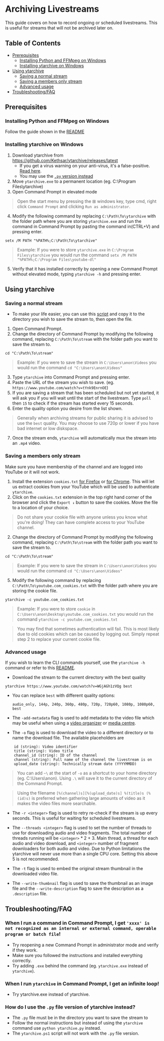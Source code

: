 # Archiving Livestreams
This guide covers on how to record ongoing or scheduled livestreams. This is useful for streams that will not be archived later on.

## Table of Contents
- [Prerequisites](#prerequisites)
   - [Installing Python and FFMpeg on Windows](#installing-python-and-ffmpeg-on-windows)
   - [Installing ytarchive on Windows](#installing-ytarchive-on-windows)
- [Using ytarchive](#using-ytarchive)
   - [Saving a normal stream](#saving-a-normal-stream)
   - [Saving a members only stream](#saving-a-members-only-stream)
   - [Advanced usage](#advanced-usage)
- [Troubleshooting/FAQ](#troubleshootingfaq)

## Prerequisites
### Installing Python and FFMpeg on Windows
Follow the guide shown in the [README](README.md#prerequisites)

### Installing ytarchive on Windows
1. Download ytarchive from https://github.com/Kethsar/ytarchive/releases/latest
   - If you get a virus warning on your anti-virus, it's a false-positive. [Read here](https://github.com/Kethsar/ytarchive/issues/9).
   - You may use the [`.py` version instead](#how-do-i-use-the-py-file-version-of-ytarchive-instead)
2. Move `ytarchive.exe` to a permanent location (eg. C:\Program Files\ytarchive)
3. Open Command Prompt in elevated mode
> Open the start menu by pressing the ⊞ windows key, type cmd, right click `Command Prompt` and clicking `Run as administrator`.
4. Modify the following command by replacing `C:\Path\To\ytarchive` with the folder path where you are storing `ytarchive.exe` and run the command in Command Prompt by pasting the command in(CTRL+V) and pressing enter.
```
setx /M PATH "%PATH%;C:\Path\To\ytarchive"
```
>Example: If you were to store `ytarchive.exe` in `C:\Program Files\ytarchive` you would run the command `setx /M PATH "%PATH%;C:\Program Files\youtube-dl"`
5. Verify that it has installed correctly by opening a new Command Prompt without elevated mode, typing `ytarchive -h` and pressing enter.

## Using ytarchive
### Saving a normal stream
* To make your life easier, you can use this [script](scripts/ytarchive.ps1) and copy it to the directory you wish to save the stream to, then open the file.
1. Open Command Prompt.
2. Change the directory of Command Prompt by modifying the following command, replacing `C:\Path\To\stream` with the folder path you want to save the stream to.
```
cd "C:\Path\To\stream"
```
>Example: If you were to save the stream in `C:\Users\anon\Videos` you would run the command `cd "C:\Users\anon\Videos"`
3. Type `ytarchive` into Command Prompt and pressing enter.
4. Paste the URL of the stream you wish to save. (eg. `https://www.youtube.com/watch?v=tYnk9EnrnOE`)
5. If you are saving a stream that has been scheduled but not yet started, it will ask you if you will wait until the start of the livestream. Type `poll` then `15` to check if the stream has started every 15 seconds.
6. Enter the quality option you desire from the list shown.
> Generally when archiving streams for public sharing it is advised to use the `best` quality. You may choose to use 720p or lower if you have bad internet or low diskspace.
7. Once the stream ends, `ytarchive` will automatically mux the stream into an `.mp4` video.

### Saving a members only stream
Make sure you have membership of the channel and are logged into YouTube or it will not work.
1. Install the extension `cookies.txt` [for Firefox](https://addons.mozilla.org/en-US/firefox/addon/cookies-txt/) or [for Chrome](https://chrome.google.com/webstore/detail/get-cookiestxt/bgaddhkoddajcdgocldbbfleckgcbcid). This will let us extract cookies from your YouTube which will be used to authenticate `ytarchive`.
2. Click on the `cookies.txt` extension in the top right hand corner of the browser and click the `Export ↓` button to save the cookies. Move the file to a location of your choice.
> Do not share your cookie file with anyone unless you know what you're doing! They can have complete access to your YouTube channel.
2. Change the directory of Command Prompt by modifying the following command, replacing `C:\Path\To\stream` with the folder path you want to save the stream to.
```
cd "C:\Path\To\stream"
```
>Example: If you were to save the stream in `C:\Users\anon\Videos` you would run the command `cd "C:\Users\anon\Videos"`
5. Modify the following command by replacing `C:\Path\To\youtube.com_cookies.txt` with the folder path where you are storing the cookie file.
```
ytarchive -c youtube.com_cookies.txt
```
>Example: If you were to store `cookie` in `C:\Users\anon\Desktop\youtube.com_cookies.txt` you would run the command `ytarchive -c youtube.com_cookies.txt`

>You may find that sometimes authentication will fail. This is most likely due to old cookies which can be caused by logging out. Simply repeat step 2 to replace your current cookie file.

### Advanced usage
If you wish to learn the CLI commands yourself, use the `ytarchive -h` command or refer to this [README](https://github.com/Kethsar/ytarchive/blob/master/README.md).
* Download the stream to the current directory with the best quality
```
ytarchive https://www.youtube.com/watch?v=WGjAGh1zVQg best
```

* You can replace `best` with different quality options:

   `audio_only, 144p, 240p, 360p, 480p, 720p, 720p60, 1080p, 1080p60, best`

* The `-add-metadata` flag is used to add metadata to the video file which may be useful when using a [video organizer](https://www.filebot.net/) or [media centre](https://www.plex.tv/).

* The `-o` flag is used to download the video to a different directory or to name the download file. The available placeholders are
```
	id (string): Video identifier
	title (string): Video title
	channel_id (string): ID of the channel
	channel (string): Full name of the channel the livestream is on
	upload_date (string): Technically stream date (YYYYMMDD)
```
> You can add `~\` at the start of `-o` as a shortcut to your home directory (eg. C:\Users\anon). Using `.\` will save it to the current directory of the Command Prompt.

> Using the filename `[%(channel)s][%(upload_date)s] %(title)s (%(id)s)` is preferred when gathering large amounts of video as it makes the video files more searchable.

* The `-r <integer>` flag is used to retry re-check if the stream is up every <integer> seconds. This is useful for waiting for scheduled livestreams.

* The `--threads <integer>` flag is used to set the number of threads to use for downloading audio and video fragments. The total number of threads running will be `<integer>` * 2 + 3. Main thread, a thread for each audio and video download, and `<integer>` number of fragment downloaders for both audio and video. Due to Python limitations the ytarchive will never use more than a single CPU core. Setting this above 5 is not recommended.

* The `-t` flag is used to embed the original stream thumbnail in the downloaded video file.

* The `--write-thumbnail` flag is used to save the thumbnail as an image file and the `--write-description` flag to save the description as a `.description` file.

## Troubleshooting/FAQ
### When I run a command in Command Prompt, I get `'xxxx' is not recognized as an internal or external command, operable program or batch file`!
- Try reopening a new Command Prompt in administrator mode and verify if they work.
- Make sure you followed the instructions and installed everything correctly.
- Try adding `.exe` behind the command (eg. `ytarchive.exe` instead of `ytarchive`).
### When I run `ytarchive` in Command Prompt, I get an infinite loop!
- Try ytarchive.exe instead of ytarchive.
### How do I use the `.py` file version of ytarchive instead?
- The `.py` file must be in the directory you want to save the stream to
- Follow the normal instructions but instead of using the `ytarchive` command use `python ytarchive.py` instead.
- The `ytarchive.ps1` script will not work with the `.py` file version.